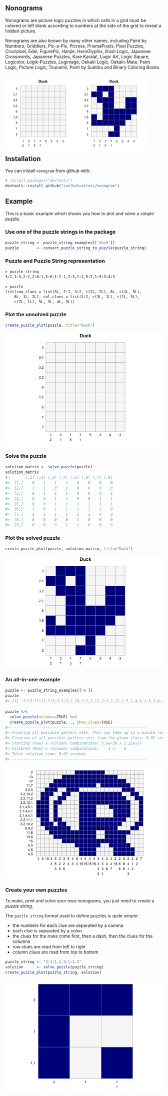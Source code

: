 <!-- README.md is generated from README.Rmd. Please edit that file -->

## Nonograms

Nonograms are picture logic puzzles in which cells in a grid must be
colored or left blank according to numbers at the side of the grid to
reveal a hidden picture.

Nonograms are also known by many other names, including Paint by
Numbers, Griddlers, Pic-a-Pix, Picross, PrismaPixels, Pixel Puzzles,
Crucipixel, Edel, FigurePic, Hanjie, HeroGlyphix, Illust-Logic, Japanese
Crosswords, Japanese Puzzles, Kare Karala\!, Logic Art, Logic Square,
Logicolor, Logik-Puzzles, Logimage, Oekaki Logic, Oekaki-Mate, Paint
Logic, Picture Logic, Tsunamii, Paint by Sudoku and Binary Coloring
Books.

<div style="float: left;">

<img src="figures/example-blank.png" width="45%"><img src="figures/example-solved.png" width="45%">

</div>

## Installation

You can install `nonogram` from github with:

``` r
# install.packages("devtools")
devtools::install_github("coolbutuseless/nonogram")
```

## Example

This is a basic example which shows you how to plot and solve a simple
puzzle.

### Use one of the puzzle strings in the package

``` r
puzzle_string <- puzzle_string_examples[['duck']] 
puzzle        <- convert_puzzle_string_to_puzzle(puzzle_string)
```

### Puzzle and Puzzle String representation

    > puzzle_string
    3:2,1:3,2:2,2:6:1,5:6:1:2-1,2:3,1:1,5:7,1:5:3:4:3
    
    > puzzle
    list(row_clues = list(3L, 2:1, 3:2, c(2L, 2L), 6L, c(1L, 5L), 
        6L, 1L, 2L), col_clues = list(1:2, c(3L, 1L), c(1L, 5L), 
        c(7L, 1L), 5L, 3L, 4L, 3L))

### Plot the unsolved puzzle

``` r
create_puzzle_plot(puzzle, title="Duck")
```

![](figures/duck-unsolved-1.png)<!-- -->

### Solve the puzzle

``` r
solution_matrix <- solve_puzzle(puzzle) 
solution_matrix
#>       [,1] [,2] [,3] [,4] [,5] [,6] [,7] [,8]
#>  [1,]    0    1    1    1    0    0    0    0
#>  [2,]    1    1    0    1    0    0    0    0
#>  [3,]    0    1    1    1    0    0    1    1
#>  [4,]    0    0    1    1    0    0    1    1
#>  [5,]    0    0    1    1    1    1    1    1
#>  [6,]    1    0    1    1    1    1    1    0
#>  [7,]    1    1    1    1    1    1    0    0
#>  [8,]    0    0    0    0    1    0    0    0
#>  [9,]    0    0    0    1    1    0    0    0
```

### Plot the solved puzzle

``` r
create_puzzle_plot(puzzle, solution_matrix, title="Duck")
```

![](figures/duck-solution-1.png)<!-- -->

### An all-in-one example

``` r
puzzle <- puzzle_string_examples[['R']]
puzzle
#> [1] "7:13:17:11,7:3,3,3:3,2,10,2:2,2,11,2:3,2,12,1:3,1,4,5,1:3,1,4,4,1:3,1,4,4,1:2,2,11,1:3,2,10,2:6,9,2:11,6:10,5:15:6,5:4,5:4,5-4:8:10:3,3:3,5,3:2,2,5:3,2,5:5,4:4,3:5,4:4,15:4,15:4,15:4,15:3,3,3,2:4,3,3,1:3,3,6:3,4,7:3,15:2,8,6:3,6,6:2,4,1,3:2,1,2:2,2:7"

puzzle %>%
  solve_puzzle(verbose=TRUE) %>%
  create_puzzle_plot(puzzle, ., show_clues=TRUE)
#> ------------------------------------------------------------
#> Creating all possible pattern sets. This can take up to a minute (and lots of ram) for some puzzles ...
#> Creation of all possible pattern sets from the given clues: 0.02 seconds
#> Starting (Row) x (Column) combinations: 5.8e+39 x 1.21e+37
#> Filtered (Row) x (Column) combinations:    1 x    1
#> Total solution time: 0.01 seconds
#> ------------------------------------------------------------
```

![](figures/all-in-one-1.png)<!-- -->

### Create your own puzzles

To make, print and solve your own nonograms, you just need to create a
*puzzle string*.

The `puzzle string` format used to define puzzles is quite simple:

  - the numbers for each clue are separated by a comma
  - each clue is separated by a colon
  - the clues for the rows come first, then a dash, then the clues for
    the columns
  - row clues are read from left to right
  - column clues are read from top to bottom

<!-- end list -->

``` r
puzzle_string <- "3:1:1,1-3:1:1,1"
solution      <- solve_puzzle(puzzle_string)
create_puzzle_plot(puzzle_string, solution)
```

![](figures/create-your-own-1.png)<!-- -->
